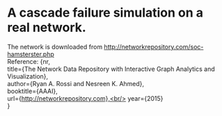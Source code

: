 # A cascade failure simulation on a real network.
The network is downloaded from http://networkrepository.com/soc-hamsterster.php <br/>
Reference: {nr,<br/>
     title={The Network Data Repository with Interactive Graph Analytics and Visualization},<br/>
     author={Ryan A. Rossi and Nesreen K. Ahmed},<br/>
     booktitle={AAAI},<br/>
     url={http://networkrepository.com},<br/>
     year={2015}<br/>
}<br/>

